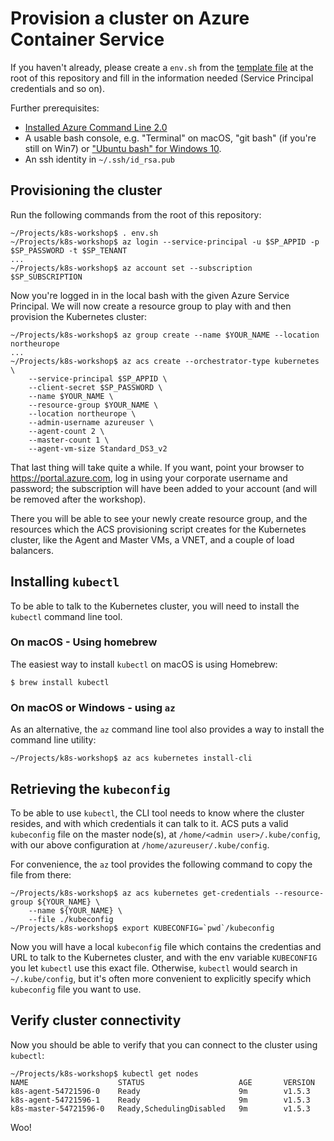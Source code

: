 # Provision a cluster on Azure Container Service

If you haven't already, please create a `env.sh` from the [template file](../env.sh.template) at the root of this repository and fill in the information needed (Service Principal credentials and so on).

Further prerequisites:

* [Installed Azure Command Line 2.0](https://docs.microsoft.com/en-us/cli/azure/install-azure-cli)
* A usable bash console, e.g. "Terminal" on macOS, "git bash" (if you're still on Win7) or ["Ubuntu bash" for Windows 10](https://msdn.microsoft.com/commandline/wsl/install_guide).
* An ssh identity in `~/.ssh/id_rsa.pub`

## Provisioning the cluster

Run the following commands from the root of this repository:

```
~/Projects/k8s-workshop$ . env.sh
~/Projects/k8s-workshop$ az login --service-principal -u $SP_APPID -p $SP_PASSWORD -t $SP_TENANT
...
~/Projects/k8s-workshop$ az account set --subscription $SP_SUBSCRIPTION
```

Now you're logged in in the local bash with the given Azure Service Principal. We will now create a resource group to play with and then provision the Kubernetes cluster:

```
~/Projects/k8s-workshop$ az group create --name $YOUR_NAME --location northeurope
...
~/Projects/k8s-workshop$ az acs create --orchestrator-type kubernetes \
    --service-principal $SP_APPID \
    --client-secret $SP_PASSWORD \
    --name $YOUR_NAME \
    --resource-group $YOUR_NAME \
    --location northeurope \
    --admin-username azureuser \
    --agent-count 2 \
    --master-count 1 \
    --agent-vm-size Standard_DS3_v2
```

That last thing will take quite a while. If you want, point your browser to https://portal.azure.com, log in using your corporate username and password; the subscription will have been added to your account (and will be removed after the workshop).

There you will be able to see your newly create resource group, and the resources which the ACS provisioning script creates for the Kubernetes cluster, like the Agent and Master VMs, a VNET, and a couple of load balancers.

## Installing `kubectl`

To be able to talk to the Kubernetes cluster, you will need to install the `kubectl` command line tool.

### On macOS - Using homebrew

The easiest way to install `kubectl` on macOS is using Homebrew:

```
$ brew install kubectl
```

### On macOS or Windows - using `az`

As an alternative, the `az` command line tool also provides a way to install the command line utility:

```
~/Projects/k8s-workshop$ az acs kubernetes install-cli
```

## Retrieving the `kubeconfig`

To be able to use `kubectl`, the CLI tool needs to know where the cluster resides, and with which credentials it can talk to it. ACS puts a valid `kubeconfig` file on the master node(s), at `/home/<admin user>/.kube/config`, with our above configuration at `/home/azureuser/.kube/config`.

For convenience, the `az` tool provides the following command to copy the file from there:

```
~/Projects/k8s-workshop$ az acs kubernetes get-credentials --resource-group ${YOUR_NAME} \
    --name ${YOUR_NAME} \
    --file ./kubeconfig
~/Projects/k8s-workshop$ export KUBECONFIG=`pwd`/kubeconfig
```

Now you will have a local `kubeconfig` file which contains the credentias and URL to talk to the Kubernetes cluster, and with the env variable `KUBECONFIG` you let `kubectl` use this exact file. Otherwise, `kubectl` would search in `~/.kube/config`, but it's often more convenient to explicitly specify which `kubeconfig` file you want to use.

## Verify cluster connectivity

Now you should be able to verify that you can connect to the cluster using `kubectl`:

```
~/Projects/k8s-workshop$ kubectl get nodes
NAME                    STATUS                     AGE       VERSION
k8s-agent-54721596-0    Ready                      9m        v1.5.3
k8s-agent-54721596-1    Ready                      9m        v1.5.3
k8s-master-54721596-0   Ready,SchedulingDisabled   9m        v1.5.3
```

Woo!
